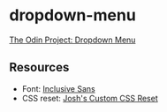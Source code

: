 # dropdown-menu

[The Odin Project: Dropdown Menu](https://www.theodinproject.com/lessons/node-path-javascript-dynamic-user-interface-interactions)

## Resources

- Font: [Inclusive Sans](https://fonts.google.com/specimen/Inclusive+Sans)
- CSS reset: [Josh's Custom CSS Reset](https://www.joshwcomeau.com/css/custom-css-reset/)
